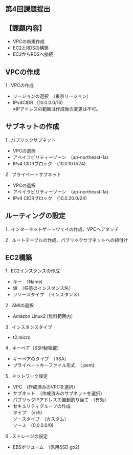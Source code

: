 ## 第4回課題提出
## 【課題内容】
* VPCの新規作成
* EC2とRDSの構築
* EC2からRDSへ接続
## VPCの作成
1 . VPCの作成
* リージョンの選択　（東京リージョン）
* IPv4CIDR （10.0.0.0/16)  
※IPアドレスの範囲は作成後の変更は不可。
## サブネットの作成
1 . パブリックサブネット
* VPCの選択
* アベイラビリティーゾーン　（ap-northeast-1a)
* IPv4 CIDRブロック　（10.0.10.0/24)

2 . プライベートサブネット
* VPCの選択
* アベイラビリティーゾーン　（ap-northeast-1a)
* IPv4 CIDRブロック　（10.0.20.0/24)
##  ルーティングの設定
1 . インターネットゲートウェイの作成、VPCへアタッチ

2 . ルートテーブルの作成、パブリックサブネットへの紐付け
## EC2構築
1 . EC2インスタンスの作成
* キー　（Name)
* 値　（任意のインスタンス名）
* リソースタイプ　（インスタンス）

2 . AMIの選択
* Amazon Linux2 (無料範囲内）

3 . インスタンスタイプ
* t2.micro

4 . キーペア（SSH秘密鍵）
* キーペアのタイプ　（RSA）
* プライベートキーファイル形式　（.pem)

5 . ネットワーク設定
* VPC　(作成済みのVPCを選択）
* サブネット　（作成済みのサブネットを選択）
* パブリックIPアドレスの自動割り当て　（有効）
* セキュリティグループの作成  
タイプ　（ssh)  
ソースタイプ　（カスタム）  
ソース　（0.0.0.0/0)

6 . ストレージの設定
* EBSボリューム　（汎用SSD gp2)
